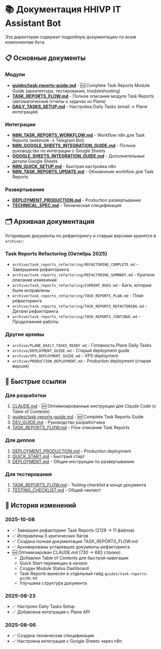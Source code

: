 # 📚 Документация HHIVP IT Assistant Bot

Эта директория содержит подробную документацию по всем компонентам бота.

## 📋 Основные документы

### Модули
- **[guides/task-reports-guide.md](guides/task-reports-guide.md)** - 🆕 Complete Task Reports Module Guide (архитектура, тестирование, troubleshooting)
- **[TASK_REPORTS_FLOW.md](TASK_REPORTS_FLOW.md)** - Полное описание модуля Task Reports (автоматические отчеты о задачах из Plane)
- **[DAILY_TASKS_SETUP.md](DAILY_TASKS_SETUP.md)** - Настройка Daily Tasks (email → Plane интеграция)

### Интеграции
- **[N8N_TASK_REPORTS_WORKFLOW.md](N8N_TASK_REPORTS_WORKFLOW.md)** - Workflow n8n для Task Reports (webhook → Telegram Bot)
- **[N8N_GOOGLE_SHEETS_INTEGRATION_GUIDE.md](N8N_GOOGLE_SHEETS_INTEGRATION_GUIDE.md)** - Полное руководство по интеграции с Google Sheets
- **[GOOGLE_SHEETS_INTEGRATION_GUIDE.md](GOOGLE_SHEETS_INTEGRATION_GUIDE.md)** - Дополнительные детали Google Sheets
- **[N8N_QUICK_SETUP.md](N8N_QUICK_SETUP.md)** - Быстрая настройка n8n
- **[N8N_TASK_REPORTS_UPDATE.md](N8N_TASK_REPORTS_UPDATE.md)** - Обновление workflow для Task Reports

### Развертывание
- **[DEPLOYMENT_PRODUCTION.md](DEPLOYMENT_PRODUCTION.md)** - Production развертывание
- **[TECHNICAL_SPEC.md](TECHNICAL_SPEC.md)** - Техническая спецификация

## 🗂️ Архивная документация

Устаревшие документы по рефакторингу и старым версиям хранятся в `archive/`:

### Task Reports Refactoring (Октябрь 2025)
- `archive/task_reports_refactoring/REFACTORING_COMPLETE.md` - Завершение рефакторинга
- `archive/task_reports_refactoring/REFACTORING_SUMMARY.md` - Краткое описание изменений
- `archive/task_reports_refactoring/CURRENT_BUGS.md` - Баги, которые были исправлены
- `archive/task_reports_refactoring/TASK_REPORTS_PLAN.md` - План рефакторинга
- `archive/task_reports_refactoring/TASK_REPORTS_REFACTORING.md` - Детали рефакторинга
- `archive/task_reports_refactoring/TASK_REPORTS_CONTINUE.md` - Продолжение работы

### Другие архивы
- `archive/PLANE_DAILY_TASKS_READY.md` - Готовность Plane Daily Tasks
- `archive/DEPLOYMENT_GUIDE.md` - Старый deployment guide
- `archive/VPS_DEPLOYMENT_GUIDE.md` - VPS deployment
- `archive/PRODUCTION_DEPLOYMENT.md` - Production deployment (старая версия)

## 🎯 Быстрые ссылки

### Для разработки
1. [CLAUDE.md](../CLAUDE.md) - 🆕 Оптимизированные инструкции для Claude Code (с Table of Contents)
2. [guides/task-reports-guide.md](guides/task-reports-guide.md) - 🆕 Complete Task Reports Guide
3. [DEV_GUIDE.md](../DEV_GUIDE.md) - Руководство разработчика
4. [TASK_REPORTS_FLOW.md](TASK_REPORTS_FLOW.md) - Flow описание Task Reports

### Для деплоя
1. [DEPLOYMENT_PRODUCTION.md](DEPLOYMENT_PRODUCTION.md) - Production deployment
2. [QUICK_START.md](../QUICK_START.md) - Быстрый старт
3. [DEPLOYMENT.md](../DEPLOYMENT.md) - Общие инструкции по развертыванию

### Для тестирования
1. [TASK_REPORTS_FLOW.md](TASK_REPORTS_FLOW.md) - Testing checklist в конце документа
2. [TESTING_CHECKLIST.md](../TESTING_CHECKLIST.md) - Общий чеклист

## 🔄 История изменений

### 2025-10-08
- ✅ Завершен рефакторинг Task Reports (2129 → 11 файлов)
- ✅ Исправлены 5 критических багов
- ✅ Создана полная документация TASK_REPORTS_FLOW.md
- ✅ Архивированы устаревшие документы рефакторинга
- 🆕 Оптимизирован CLAUDE.md (730 → 682 строки):
  - Добавлен Table of Contents для быстрой навигации
  - Quick Start перемещен в начало
  - Создан Module Status Dashboard
  - Task Reports вынесен в отдельный гайд `guides/task-reports-guide.md`
  - Улучшена структура документа

### 2025-08-23
- ✅ Настроен Daily Tasks Setup
- ✅ Добавлена интеграция с Plane API

### 2025-08-06
- ✅ Создана техническая спецификация
- ✅ Настроена интеграция с Google Sheets через n8n
